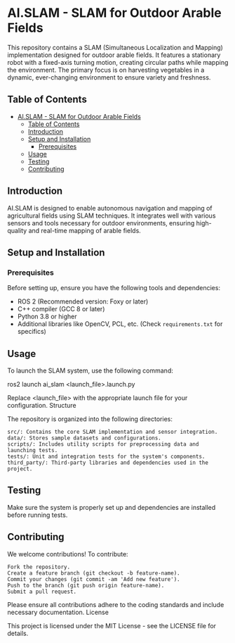 # AI.SLAM - SLAM for Outdoor Arable Fields

This repository contains a SLAM (Simultaneous Localization and Mapping) implementation designed for outdoor arable fields. It features a stationary robot with a fixed-axis turning motion, creating circular paths while mapping the environment. The primary focus is on harvesting vegetables in a dynamic, ever-changing environment to ensure variety and freshness.

## Table of Contents

- [AI.SLAM - SLAM for Outdoor Arable Fields](#aislam---slam-for-outdoor-arable-fields)
  - [Table of Contents](#table-of-contents)
  - [Introduction](#introduction)
  - [Setup and Installation](#setup-and-installation)
    - [Prerequisites](#prerequisites)
  - [Usage](#usage)
  - [Testing](#testing)
  - [Contributing](#contributing)

## Introduction

AI.SLAM is designed to enable autonomous navigation and mapping of agricultural fields using SLAM techniques. It integrates well with various sensors and tools necessary for outdoor environments, ensuring high-quality and real-time mapping of arable fields.

## Setup and Installation

### Prerequisites

Before setting up, ensure you have the following tools and dependencies:

- ROS 2 (Recommended version: Foxy or later)
- C++ compiler (GCC 8 or later)
- Python 3.8 or higher
- Additional libraries like OpenCV, PCL, etc. (Check `requirements.txt` for specifics)

## Usage

To launch the SLAM system, use the following command:

ros2 launch ai_slam <launch_file>.launch.py

Replace <launch_file> with the appropriate launch file for your configuration.
Structure

The repository is organized into the following directories:

    src/: Contains the core SLAM implementation and sensor integration.
    data/: Stores sample datasets and configurations.
    scripts/: Includes utility scripts for preprocessing data and launching tests.
    tests/: Unit and integration tests for the system's components.
    third_party/: Third-party libraries and dependencies used in the project.

## Testing


Make sure the system is properly set up and dependencies are installed before running tests.
## Contributing

We welcome contributions! To contribute:

    Fork the repository.
    Create a feature branch (git checkout -b feature-name).
    Commit your changes (git commit -am 'Add new feature').
    Push to the branch (git push origin feature-name).
    Submit a pull request.

Please ensure all contributions adhere to the coding standards and include necessary documentation.
License

This project is licensed under the MIT License - see the LICENSE file for details.



